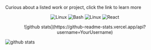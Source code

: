 Curious about a listed work or project, click the link to learn more
<div id="title" style="text-align:center">
<p>
<img alt="Linux" src="https://img.shields.io/badge/Debian-A81D33?logo=debian&logoColor=white&style=for-the-badge" />

<img alt="Bash" src="https://img.shields.io/badge/BadgeText-HexColor?logo=SimpleIconName&logoColor=ColorName&style=ShieldStyle" />

<img alt="Linux" src="https://img.shields.io/badge/BadgeText-HexColor?logo=SimpleIconName&logoColor=ColorName&style=ShieldStyle" />
  <img alt="React" src="https://img.shields.io/badge/React-61DAFB?logo=react&logoColor=white&style=for-the-badge" />
</p>
<p>
![github stats](https://github-readme-stats.vercel.app/api?username=YourUsername)
<p>
</div>

![github stats](https://github-readme-stats.vercel.app/api?username=kinnaman)
